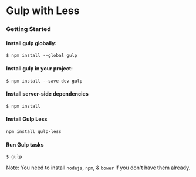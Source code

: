 Gulp with Less
===================

### Getting Started
    
#### Install gulp globally:
    $ npm install --global gulp

#### Install gulp in your project:
    $ npm install --save-dev gulp
        
#### Install server-side dependencies
    $ npm install

#### Install Gulp Less
    npm install gulp-less
    
#### Run Gulp tasks
    $ gulp
    
Note: You need to install `nodejs`, `npm`, & `bower` if you don't have them already.
